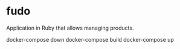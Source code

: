 # fudo
Application in Ruby that allows managing products.

docker-compose down
docker-compose build
docker-compose up
